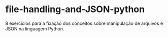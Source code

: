 # file-handling-and-JSON-python
8 exercícios para a fixação dos conceitos sobre manipulação de arquivos e JSON na linguagem Python.
